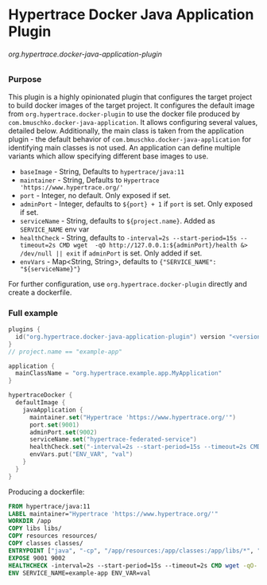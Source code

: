 
# Hypertrace Docker Java Application Plugin
###### org.hypertrace.docker-java-application-plugin

### Purpose
This plugin is a highly opinionated plugin that configures the target project to build docker images of the target project.
It configures the default image from `org.hypertrace.docker-plugin` to use the docker file produced by
`com.bmuschko.docker-java-application`. It allows configuring several values, detailed below. 
Additionally, the main class is taken from the application plugin - the
default behavior of `com.bmuschko.docker-java-application` for identifying main classes is not used.
An application can define multiple variants which allow specifying different base images to use.

- `baseImage` - String, Defaults to `hypertrace/java:11`
- `maintainer` - String, Defaults to `Hypertrace 'https://www.hypertrace.org/'`
- `port` - Integer, no default. Only exposed if set.
- `adminPort` - Integer, defaults to `${port} + 1` if `port` is set. Only exposed if set.
- `serviceName` - String, defaults to `${project.name}`. Added as `SERVICE_NAME` env var
- `healthCheck` - String, defaults to `-interval=2s --start-period=15s --timeout=2s CMD wget  -qO http://127.0.0.1:${adminPort}/health &> /dev/null || exit` if `adminPort` is set. Only added if set.
- `envVars` - Map<String, String>, defaults to `{"SERVICE_NAME": "${serviceName}"}`


For further configuration, use `org.hypertrace.docker-plugin` directly and create a dockerfile.

### Full example

```kotlin
plugins {
  id("org.hypertrace.docker-java-application-plugin") version "<version>"
}
// project.name == "example-app"

application {
  mainClassName = "org.hypertrace.example.app.MyApplication"
}

hypertraceDocker {
  defaultImage {
    javaApplication {
      maintainer.set("Hypertrace 'https://www.hypertrace.org/'")
      port.set(9001)
      adminPort.set(9002)
      serviceName.set("hypertrace-federated-service")
      healthCheck.set("-interval=2s --start-period=15s --timeout=2s CMD wget -qO- http://127.0.0.1:${adminPort.get()}/health &> /dev/null || exit 1")
      envVars.put("ENV_VAR", "val")
    }
  }
}
```

Producing a dockerfile:
```Dockerfile
FROM hypertrace/java:11
LABEL maintainer="Hypertrace 'https://www.hypertrace.org/'"
WORKDIR /app
COPY libs libs/
COPY resources resources/
COPY classes classes/
ENTRYPOINT ["java", "-cp", "/app/resources:/app/classes:/app/libs/*", "org.hypertrace.example.app.MyApplication"]
EXPOSE 9001 9002
HEALTHCHECK -interval=2s --start-period=15s --timeout=2s CMD wget -qO- http://127.0.0.1:9002/health &> /dev/null || exit 1
ENV SERVICE_NAME=example-app ENV_VAR=val
```